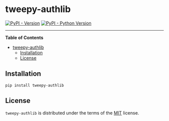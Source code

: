 
# tweepy-authlib

[![PyPI - Version](https://img.shields.io/pypi/v/tweepy-authlib.svg)](https://pypi.org/project/tweepy-authlib)
[![PyPI - Python Version](https://img.shields.io/pypi/pyversions/tweepy-authlib.svg)](https://pypi.org/project/tweepy-authlib)

-----

**Table of Contents**

- [tweepy-authlib](#tweepy-authlib)
  - [Installation](#installation)
  - [License](#license)

## Installation

```console
pip install tweepy-authlib
```

## License

`tweepy-authlib` is distributed under the terms of the [MIT](https://spdx.org/licenses/MIT.html) license.
